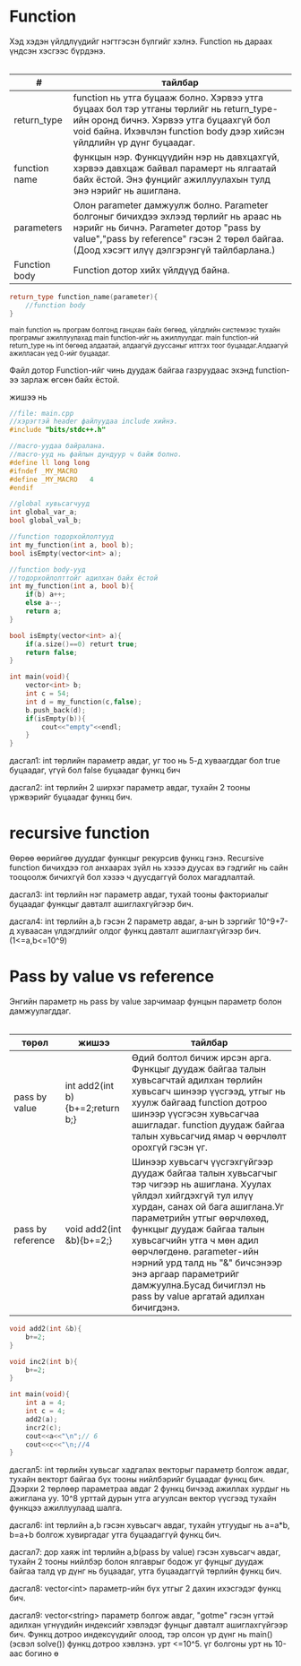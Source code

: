 # Function

Хэд хэдэн үйлдлүүдийг нэгтгэсэн бүлгийг хэлнэ.
Function нь дараах үндсэн хэсгээс бүрдэнэ.
<br><br>

| # | тайлбар|
|---|---|
| return_type | function нь утга буцааж болно. Хэрвээ утга буцаах бол тэр утганы төрлийг нь return_type-ийн оронд бичнэ. Хэрвээ утга буцаахгүй бол void байна. Ихэвчлэн function body дээр хийсэн үйлдлийн үр дүнг буцаадаг. |
| function name | функцын нэр. Функцүүдийн нэр нь давхцахгүй, хэрвээ давхцаж байвал парамерт нь ялгаатай байх ёстой. Энэ фунцийг ажиллуулахын тулд энэ нэрийг нь ашиглана. |
| parameters | Олон parameter дамжуулж болно. Parameter болгоныг бичихдээ эхлээд төрлийг нь араас нь нэрийг нь бичнэ. Parameter дотор "pass by value","pass by reference" гэсэн 2 төрөл байгаа.(Доод хэсэгт илүү дэлгэрэнгүй тайлбарлана.)|
| Function body | Function дотор хийх үйлдүүд байна. |


```cpp
return_type function_name(parameter){
    //function body
}
```
<sub>main function нь програм болгонд ганцхан байх бөгөөд, үйлдлийн системээс тухайн програмыг ажиллуулахад main function-ийг нь ажиллуулдаг. main function-ий return_type нь int бөгөөд алдаатай, алдаагүй дууссаныг илтгэх тоог буцаадаг.Алдаагүй ажилласан үед 0-ийг буцаадаг.
</sub>

Файл дотор Function-ийг чинь дуудаж байгаа газруудаас эхэнд function-ээ зарлаж өгсөн байх ёстой.

жишээ нь 
```cpp
//file: main.cpp
//хэрэгтэй header файлуудаа include хийнэ.
#include "bits/stdc++.h"

//macro-уудаа байралана.
//macro-ууд нь файлын дундуур ч байж болно.
#define ll long long
#ifndef _MY_MACRO
#define _MY_MACRO   4
#endif

//global хувьсагчууд
int global_var_a;
bool global_val_b;

//function тодорхойлолтууд
int my_function(int a, bool b);
bool isEmpty(vector<int> a);

//function body-ууд 
//тодорхойлолттойг адилхан байх ёстой
int my_function(int a, bool b){
    if(b) a++;
    else a--;
    return a;
}

bool isEmpty(vector<int> a){
    if(a.size()==0) returt true;
    return false;
}

int main(void){
    vector<int> b;
    int c = 54;
    int d = my_function(c,false);
    b.push_back(d);
    if(isEmpty(b)){
        cout<<"empty"<<endl;
    }
}
```

дасгал1:
int төрлийн параметр авдаг, уг тоо нь 5-д хуваагддаг бол true буцаадаг, үгүй бол false буцаадаг функц бич

дасгал2:
int төрлийн 2 ширхэг параметр авдаг, тухайн 2 тооны үржвэрийг буцаадаг функц бич.

# recursive function
Өөрөө өөрийгөө дууддаг функцыг рекурсив функц гэнэ.
Recursive function бичихдээ гол анхаарах зүйл нь хэзээ дуусах вэ гэдгийг нь сайн тооцоолж бичихгүй бол хэзээ ч дуусдаггүй болох магадлалтай. 

дасгал3:
int төрлийн нэг параметр авдаг, тухай тооны факториалыг буцаадаг функцыг давталт ашиглахгүйгээр бич.

дасгал4:
int төрлийн a,b гэсэн 2 параметр авдаг, а-ын b зэргийг 10^9+7-д хуваасан үлдэгдлийг олдог функц давталт ашиглахгүйгээр бич.(1<=a,b<=10^9)

# Pass by value vs reference
Энгийн параметр нь pass by value зарчимаар фунцын параметр болон дамжуулагддаг. 
<br><br>

| төрөл | жишээ | тайлбар |
|---|---|---|
| pass by value | int add2(int b){b+=2;return b;} | Өдий болтол бичиж ирсэн арга. Функцыг дуудаж байгаа талын хувьсагчтай адилхан төрлийн хувьсагч шинээр үүсгээд, утгыг нь хуулж байгаад function дотроо шинээр үүсгэсэн хувьсагчаа ашигладаг. function дуудаж байгаа талын хувьсагчид ямар ч өөрчлөлт орохгүй гэсэн үг. |
| pass by reference | void add2(int &b){b+=2;} | Шинээр хувьсагч үүсгэхгүйгээр дуудаж байгаа талын хувьсагчыг тэр чигээр нь ашиглана. Хуулах үйлдэл хийгдэхгүй тул илүү хурдан, санах ой бага ашиглана.Уг параметрийн утгыг өөрчлөхөд, функцыг дуудаж байгаа талын хувьсагчийн утга ч мөн адил өөрчлөгдөнө. parameter-ийн нэрний урд талд нь "&" бичсэнээр энэ аргаар параметрийг дамжуулна.Бусад бичиглэл нь pass by value аргатай адилхан бичигдэнэ. |

```cpp
void add2(int &b){
    b+=2;
}

void inc2(int b){
    b+=2;
}

int main(void){
    int a = 4;
    int c = 4;
    add2(a);
    incr2(c);
    cout<<a<<"\n";// 6
    cout<<c<<"\n;//4
}
```

дасгал5:
int төрлийн хувьсаг хадгалах векторыг параметр болгож авдаг, тухайн векторт байгаа бүх тооны нийлбэрийг буцаадаг функц бич.
Дээрхи 2 төрлөөр параметраа авдаг 2 функц бичээд ажиллах хурдыг нь ажиглана уу.
10^8 урттай дурын утга агуулсан вектор үүсгээд тухайн функцээ ажиллуулаад шалга.

дасгал6:
int төрлийн a,b гэсэн хувьсагч авдаг, тухайн утгуудыг нь a=a*b, b=a+b болгож хувиргадаг утга буцаадаггүй функц бич.

дасгал7:
дор хаяж int төрлийн a,b(pass by value) гэсэн хувьсагч авдаг, тухайн 2 тооны нийлбэр болон ялгаврыг бодож уг фунцыг дуудаж байгаа талд үр дүнг нь буцаадаг, утга буцаадаггүй төрлийн функц бич.

дасгал8:
vector\<int\> параметр-ийн бүх утгыг 2 дахин ихэсгэдэг функц бич.

дасгал9:
vector\<string\> параметр болгож авдаг, "gotme" гэсэн үгтэй адилхан үгнүүдийн индексийг хэвлэдэг фунцыг давталт ашиглахгүйгээр бич. Функц дотроо индексүүдийг олоод, тэр олсон үр дүнг нь main\(\)\(эсвэл solve\(\)\) функц дотроо хэвлэнэ. урт <=10^5. үг болгоны урт нь 10-аас богино
ө